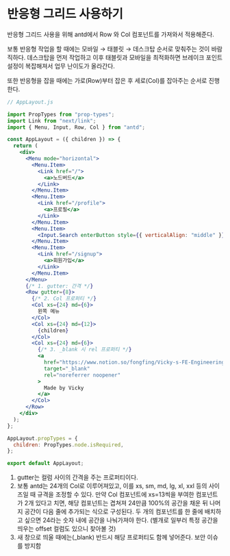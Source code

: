 ﻿# 반응형 그리드 사용하기

반응형 그리드 사용을 위해 antd에서 Row 와 Col 컴포넌트를 가져와서 적용해준다.

보통 반응형 작업을 할 때에는 모바일 → 태블릿 → 데스크탑 순서로 맞춰주는 것이 바람직하다. 데스크탑을 먼저 작업하고 이후 태블릿과 모바일을 최적화하면 브레이크 포인트 설정이 복잡해져서 업무 난이도가 올라간다.

또한 반응형을 잡을 때에는 가로(Row)부터 잡은 후 세로(Col)를 잡아주는 순서로 진행한다.

```jsx
// AppLayout.js

import PropTypes from "prop-types";
import Link from "next/link";
import { Menu, Input, Row, Col } from "antd";

const AppLayout = ({ children }) => {
  return (
    <div>
      <Menu mode="horizontal">
        <Menu.Item>
          <Link href="/">
            <a>노드버드</a>
          </Link>
        </Menu.Item>
        <Menu.Item>
          <Link href="/profile">
            <a>프로필</a>
          </Link>
        </Menu.Item>
        <Menu.Item>
          <Input.Search enterButton style={{ verticalAlign: "middle" }} />
        </Menu.Item>
        <Menu.Item>
          <Link href="/signup">
            <a>회원가입</a>
          </Link>
        </Menu.Item>
      </Menu>
      {/* 1. gutter: 간격 */}
      <Row gutter={8}>
        {/* 2. Col 프로퍼티 */}
        <Col xs={24} md={6}>
          왼쪽 메뉴
        </Col>
        <Col xs={24} md={12}>
          {children}
        </Col>
        <Col xs={24} md={6}>
          {/* 3. _blank 시 rel 프로퍼티 */}
          <a
            href="https://www.notion.so/fongfing/Vicky-s-FE-Engineering-Wiki-d7e660205c0047118a78d664b07418fd"
            target="_blank"
            rel="noreferrer noopener"
          >
            Made by Vicky
          </a>
        </Col>
      </Row>
    </div>
  );
};

AppLayout.propTypes = {
  children: PropTypes.node.isRequired,
};

export default AppLayout;
```

1. gutter는 컬럼 사이의 간격을 주는 프로퍼티이다.
2. 보통 antd는 24개의 Col로 이루어져있고, 이를 xs, sm, md, lg, xl, xxl 등의 사이즈일 때 규격을 조정할 수 있다.
   만약 Col 컴포넌트에 xs=13씩을 부여한 컴포넌트가 2개 있다고 치면, 해당 컴포넌트는 겹쳐져 24만큼 100%의 공간을 채운 뒤 나머지 공간이 다음 줄에 추가되는 식으로 구성된다. 두 개의 컴포넌트를 한 줄에 배치하고 싶으면 24라는 숫자 내에 공간을 나눠가져야 한다. (별개로 일부러 특정 공간을 띄우는 offset 컬럼도 있으니 찾아볼 것)
3. 새 창으로 띄울 때에는(\_blank) 반드시 해당 프로퍼티도 함께 넣어준다. 보안 이슈를 방지함
